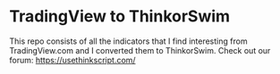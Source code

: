 # TradingView to ThinkorSwim
This repo consists of all the indicators that I find interesting from TradingView.com and I converted them to ThinkorSwim.
Check out our forum: https://usethinkscript.com/
